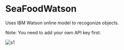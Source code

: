 # SeaFoodWatson

Uses IBM Watson online model to recogonize objects.

Note: You need to add your own API key first.

<img src="/Screenshots/Simulator Screen Shot - iPhone Xʀ - 2019-12-06 at 19.49.10.png" alt="s1"/>
